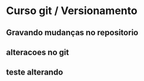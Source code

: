# Curso git / Versionamento

## Gravando mudanças no repositorio

## alteracoes no git

## teste alterando